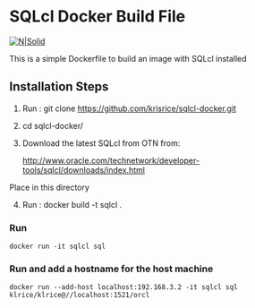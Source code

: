 # SQLcl Docker Build File

[![N|Solid](http://www.oracle.com/technetwork/developer-tools/sqlcl/sqlcl-32-2994764.png)](http://www.oracle.com/technetwork/developer-tools/sqlcl/index.html)

This is a simple Dockerfile to build an image with SQLcl installed


## Installation Steps

1. Run :   git clone https://github.com/krisrice/sqlcl-docker.git
2.  cd sqlcl-docker/
3.  Download the latest SQLcl from OTN from:

      http://www.oracle.com/technetwork/developer-tools/sqlcl/downloads/index.html
      
   Place in this directory
   
4. Run :  docker build -t sqlcl .


### Run

``` 
docker run -it sqlcl sql
``` 



### Run and add a hostname for the host machine

``` 
docker run --add-host localhost:192.168.3.2 -it sqlcl sql klrice/klrice@//localhost:1521/orcl
``` 


